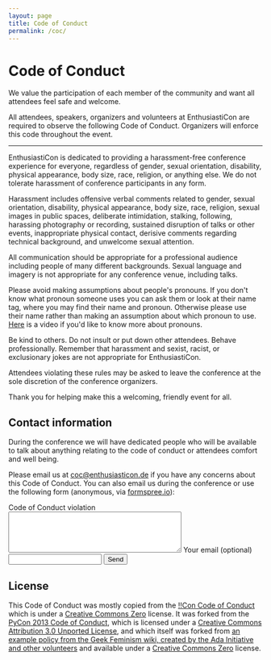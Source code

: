 ```yaml
---
layout: page
title: Code of Conduct
permalink: /coc/
---
```


<div class="pretty-links">

# Code of Conduct

We value the participation of each member of the community and want all attendees feel safe and welcome.

All attendees, speakers, organizers and volunteers at EnthusiastiCon are required to observe the following Code of Conduct. Organizers will enforce this code throughout the event.

-----------------

EnthusiastiCon is dedicated to providing a harassment-free conference experience for everyone, regardless of gender, sexual orientation, disability, physical appearance, body size, race, religion, or anything else. We do not tolerate harassment of conference participants in any form.

Harassment includes offensive verbal comments related to gender, sexual orientation, disability, physical appearance, body size, race, religion, sexual images in public spaces, deliberate intimidation, stalking, following, harassing photography or recording, sustained disruption of talks or other events, inappropriate physical contact, derisive comments regarding technical background, and unwelcome sexual attention.

All communication should be appropriate for a professional audience including people of many different backgrounds. Sexual language and imagery is not appropriate for any conference venue, including talks.

Please avoid making assumptions about people's pronouns. If you don't know what pronoun someone uses you can ask them or look at their name tag, where you may find their name and pronoun.  Otherwise please use their name rather than making an assumption about which pronoun to use.  [Here](https://lgbt.umd.edu/good-practices-names-and-pronouns) is a video if you'd like to know more about pronouns.

Be kind to others. Do not insult or put down other attendees. Behave professionally. Remember that harassment and sexist, racist, or exclusionary jokes are not appropriate for EnthusiastiCon.

Attendees violating these rules may be asked to leave the conference at the sole discretion of the conference organizers.

Thank you for helping make this a welcoming, friendly event for all.

Contact information
-------------------

During the conference we will have dedicated people who will be available to talk about anything relating to the code of conduct or attendees comfort and well being.

Please email us at [coc@enthusiasticon.de](mailto:coc@enthusiasticon.de) if you have any concerns about this Code of Conduct. You can also email us during the conference or use the following form (anonymous, via [formspree.io](https://formspree.io)):

 <form action="https://formspree.io/coc@enthusiasticon.de" method="POST">
 <label for="code of conduct violation">Code of Conduct violation </label>
 <textarea type="text" name="code of conduct violation" rows="5" cols="40"></textarea>
 <label for="_replyto">Your email (optional) </label>
 <input type="email" name="_replyto">
 <input type="submit" value="Send">
 </form>

License
-------

This Code of Conduct was mostly copied from the [!!Con Code of Conduct](http://bangbangcon.com/conduct.html) which is under a [Creative Commons Zero](http://creativecommons.org/about/cc0) license. It was forked from the [PyCon 2013 Code of Conduct](https://us.pycon.org/2013/about/code-of-conduct/), which is licensed under a [Creative Commons Attribution 3.0 Unported License](http://creativecommons.org/licenses/by/3.0/), and which itself was forked from [an example policy from the Geek Feminism wiki, created by the Ada Initiative and other volunteers](http://geekfeminism.wikia.com/wiki/Conference_anti-harassment/Policy) and available under a [Creative Commons Zero](http://creativecommons.org/about/cc0) license.

</div>
